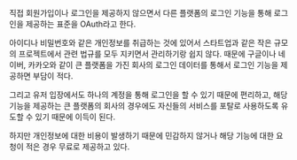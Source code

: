 직접 회원가입이나 로그인을 제공하지 않으면서 다른 플랫폼의 로그인 기능을 통해 로그인을 제공하는 표준을 OAuth라고 한다. 

아이디나 비밀번호와 같은 개인정보를 취급하는 것에 있어서 스타트업과 같은 작은 규모의 프로젝트에서 관련 법규를 모두 지키면서 관리하기랑 쉽지 않다. 때문에 구글이나 네이버, 카카오와 같이 큰 플랫폼을 가진 회사의 로그인 데이터를 통해서 로그인 기능을 제공하면 부담이 적다.

그리고 유저 입장에서도 하나의 계정을 통해 로그인을 할 수 있기 때문에 편리하고, 해당 기능을 제공하는 큰 플랫폼의 회사의 경우에도 자신들의 서비스를 포탈로 사용하도록 유도할 수 있기 때문에 이득이 된다.

하지만 개인정보에 대한 비용이 발생하기 때문에 민감하지 않거나 해당 기능에 대한 요청이 적은 경우 무료로 제공하고 있다.

